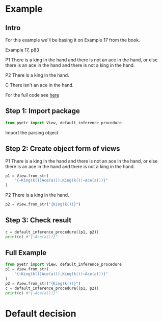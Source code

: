 # Example

## Intro

For this example we'll be basing it on Example 17 from the book.

Example 17, p83

P1 There is a king in the hand and there is not an ace in the hand, or else there is an ace in the hand and there is not a king in the hand.

P2 There is a king in the hand.

C There isn't an ace in the hand.

For the full code see [here](#full-example)
## Step 1: Import package
```python
from pyetr import View, default_inference_procedure
```
Import the parsing object

## Step 2: Create object form of views

P1 There is a king in the hand and there is not an ace in the hand, or else there is an ace in the hand and there is not a king in the hand.

```py
p1 = View.from_str(
    "{~King(k())Ace(a()),King(k())~Ace(a())}"
)
```
P2 There is a king in the hand.
```py
p2 = View.from_str("{King(k())}")
```

## Step 3: Check result
```py
c = default_inference_procedure((p1, p2))
print(c) #"{~Ace(a())}"
```

## Full Example

```py
from pyetr import View, default_inference_procedure
p1 = View.from_str(
    "{~King(k())Ace(a()),King(k())~Ace(a())}"
)
p2 = View.from_str("{King(k())}")
c = default_inference_procedure((p1, p2))
print(c) #"{~Ace(a())}"
```

# Default decision
